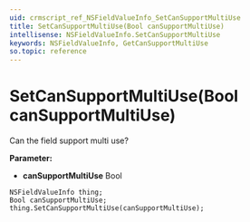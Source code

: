```yaml
---
uid: crmscript_ref_NSFieldValueInfo_SetCanSupportMultiUse
title: SetCanSupportMultiUse(Bool canSupportMultiUse)
intellisense: NSFieldValueInfo.SetCanSupportMultiUse
keywords: NSFieldValueInfo, GetCanSupportMultiUse
so.topic: reference
---
```


# SetCanSupportMultiUse(Bool canSupportMultiUse)

Can the field support multi use?

**Parameter:** 
* **canSupportMultiUse** Bool

```crmscript
NSFieldValueInfo thing;
Bool canSupportMultiUse;
thing.SetCanSupportMultiUse(canSupportMultiUse);
```

